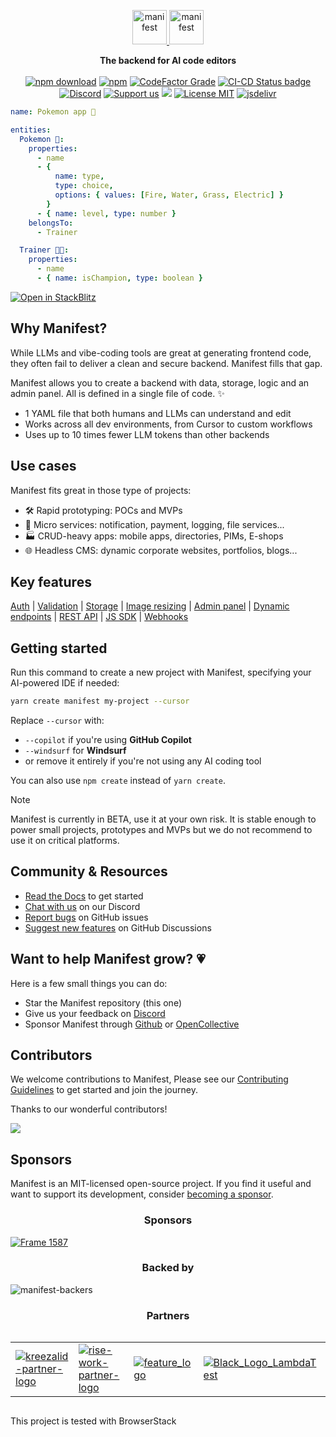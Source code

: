 <p align="center">
  <a href="https://manifest.build/#gh-light-mode-only">
    <img alt="manifest" src="https://manifest.build/assets/images/logo-transparent.svg" height="55px" alt="Manifest logo" title="Manifest - The 1-file micro-backend" />
  </a>
  <a href="https://manifest.build/#gh-dark-mode-only">
    <img alt="manifest" src="https://manifest.build/assets/images/logo-light.svg" height="55px" alt="Manifest logo" title="Manifest - The 1-file micro-backend" />
  </a>
</p>

<p align='center'>
<strong>The backend for AI code editors</strong>
<br><br>  
  <a href="https://www.npmjs.com/package/manifest" target="_blank"><img alt="npm download" src="https://img.shields.io/npm/dt/manifest.svg"></a>
  <a href="https://www.npmjs.com/package/manifest" target="_blank"><img alt="npm" src="https://img.shields.io/npm/v/manifest"></a>
  <a href="https://www.codefactor.io/repository/github/mnfst/manifest" target="_blank"><img alt="CodeFactor Grade" src="https://img.shields.io/codefactor/grade/github/mnfst/manifest"></a>
  <a href="https://github.com/mnfst/manifest/blob/master/.github/workflows/ci-cd.yml"><img  alt="CI-CD Status badge" src="https://github.com/mnfst/manifest/actions/workflows/ci-cd.yml/badge.svg"></a>
  <a href="https://discord.com/invite/FepAked3W7" target="_blank"><img alt="Discord" src="https://img.shields.io/discord/1089907785178812499?label=discord"></a>
  <a href="https://opencollective.com/mnfst"  target="_blank"><img src="https://img.shields.io/badge/Support%20us-Open%20Collective-41B883.svg" alt="Support us"></a>
  <a href="https://codecov.io/gh/mnfst/manifest" ><img src="https://codecov.io/gh/mnfst/manifest/graph/badge.svg?token=9URG40MEWY"/></a>
  <a href="https://github.com/mnfst/manifest/blob/develop/LICENSE" target="_blank"><img alt="License MIT" src="https://img.shields.io/badge/licence-MIT-green"></a>
  <a href="https://www.jsdelivr.com/package/npm/manifest" target="_blank"><img alt="jsdelivr" src="https://data.jsdelivr.com/v1/package/npm/manifest/badge"></a>
<br>

</p>

```yaml
name: Pokemon app 🐣

entities:
  Pokemon 🐉:
    properties:
      - name
      - {
          name: type,
          type: choice,
          options: { values: [Fire, Water, Grass, Electric] }
        }
      - { name: level, type: number }
    belongsTo:
      - Trainer

  Trainer 🧑‍🎤:
    properties:
      - name
      - { name: isChampion, type: boolean }
```

<a href="https://manifest.new" target="_blank"><img alt="Open in StackBlitz" src="https://developer.stackblitz.com/img/open_in_stackblitz.svg"></a>

## Why Manifest?

While LLMs and vibe-coding tools are great at generating frontend code, they often fail to deliver a clean and secure backend. Manifest fills that gap.

Manifest allows you to create a backend with data, storage, logic and an admin panel. All is defined in a single file of code. ✨

- 1 YAML file that both humans and LLMs can understand and edit
- Works across all dev environments, from Cursor to custom workflows
- Uses up to 10 times fewer LLM tokens than other backends

## Use cases

Manifest fits great in those type of projects:

- 🛠️ Rapid prototyping: POCs and MVPs
- 🧩 Micro services: notification, payment, logging, file services...
- 🏭 CRUD-heavy apps: mobile apps, directories, PIMs, E-shops
- 🌐 Headless CMS: dynamic corporate websites, portfolios, blogs...

## Key features

<a href="https://manifest.build/docs/authentication" target="_blank">Auth</a> | <a href="https://manifest.build/docs/validation" target="_blank">Validation</a> | <a href="https://manifest.build/docs/upload#upload-a-file" target="_blank">Storage</a> | <a href="https://manifest.build/docs/upload#upload-an-image" target="_blank">Image resizing</a> | <a href="https://manifest.build/docs/install" target="_blank">Admin panel</a> | <a href="https://manifest.build/docs/endpoints" target="_blank">Dynamic endpoints</a> |
<a href="https://manifest.build/docs/rest-api" target="_blank">REST API</a> | <a href="https://manifest.build/docs/javascript-sdk" target="_blank">JS SDK</a> | <a href="https://manifest.build/docs/webhooks" target="_blank">Webhooks</a>

## Getting started

Run this command to create a new project with Manifest, specifying your AI-powered IDE if needed:

```bash
yarn create manifest my-project --cursor
```

Replace `--cursor` with:

- `--copilot` if you're using **GitHub Copilot**
- `--windsurf` for **Windsurf**
- or remove it entirely if you're not using any AI coding tool

You can also use `npm create` instead of `yarn create`.

> [!NOTE]  
> Manifest is currently in BETA, use it at your own risk. It is stable enough to power small projects, prototypes and MVPs but we do not recommend to use it on critical platforms.

## Community & Resources

- [Read the Docs](https://manifest.build/docs) to get started
- [Chat with us](https://discord.gg/FepAked3W7) on our Discord
- [Report bugs](https://github.com/mnfst/manifest/issues) on GitHub issues
- [Suggest new features](https://github.com/mnfst/manifest/discussions/new?category=feature-request) on GitHub Discussions

## Want to help Manifest grow? 💗

Here is a few small things you can do:

- Star the Manifest repository (this one)
- Give us your feedback on [Discord](https://discord.gg/FepAked3W7)
- Sponsor Manifest through [Github](https://github.com/sponsors/mnfst) or [OpenCollective](https://opencollective.com/mnfst)

## Contributors

We welcome contributions to Manifest, Please see our [Contributing Guidelines](./CONTRIBUTING.md) to get started and join the journey.

Thanks to our wonderful contributors!

<a href="https://github.com/mnfst/manifest/graphs/contributors">
  <img src="https://contrib.rocks/image?repo=mnfst/manifest" />
</a>

## Sponsors

Manifest is an MIT-licensed open-source project. If you find it useful and want to support its development, consider [becoming a sponsor](https://opencollective.com/mnfst).

<h3 align="center">Sponsors</h3>

[![Frame 1587](https://github.com/user-attachments/assets/5826d2d7-50d1-48e3-a32b-503569b90ebb)](https://opencollective.com/mnfst)

<h3 align="center">Backed by</h3>

![manifest-backers](https://github.com/user-attachments/assets/4ab3d33e-6e44-4368-b0d3-e2de988f28f5)

<h3 align="center">Partners</h3>
<div align="center" style="display:flex; width:100%; flex-wrap:wrap; align-items: center; justify-content: space-between">
<br>

<table>
  <tr>
    <td>
      <a href="https://kreezalid.com/" target="_blank">
        <img src="https://github.com/user-attachments/assets/7576273c-7468-4f98-afb5-00fb71af6ade" alt="kreezalid-partner-logo">
      </a>
    </td>
    <td>
      <a href="https://rise.work/" target="_blank">
        <img src="https://github.com/user-attachments/assets/a63fd6b5-995a-4585-a479-3b693b5ed053" alt="rise-work-partner-logo">
      </a>
    </td>
    <td>
      <a href="https://feature.sh/" target="_blank">
        <img src="https://github.com/user-attachments/assets/698a031d-dbd1-43a2-a137-224bd61e1bb9" alt="feature_logo">
      </a>
    </td>
    <td>
      <a href="https://www.lambdatest.com/" target="_blank">
        <img src="https://github.com/user-attachments/assets/8e1a3ec7-15ec-4f80-a1c6-924e9bb84501" alt="Black_Logo_LambdaTest">
      </a>
    </td>
  </tr>
</table>

This project is tested with BrowserStack

</div>
